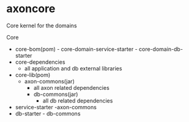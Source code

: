 # axoncore
Core kernel for the domains

Core
- core-bom(pom)
         - core-domain-service-starter
      - core-domain-db-starter
- core-dependencies
     - all application and db external libraries
- core-lib(pom)
     - axon-commons(jar)
          - all axon related dependencies
        - db-commons(jar)
          - all db related dependencies
- service-starter
        -axon-commons
- db-starter
        - db-commons
